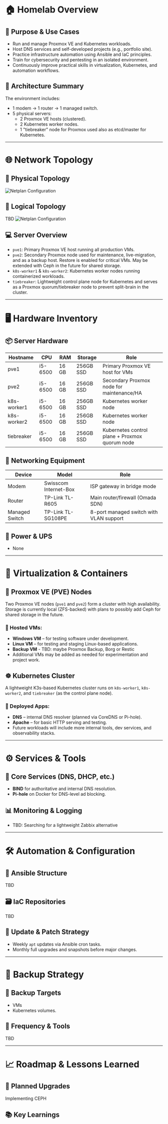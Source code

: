 # 🏠 Homelab Overview

## 🔧 Purpose & Use Cases

- Run and manage Proxmox VE and Kubernetes workloads.
- Host DNS services and self-developed projects (e.g., portfolio site).
- Practice infrastructure automation using Ansible and IaC principles.
- Train for cybersecurity and pentesting in an isolated environment.
- Continuously improve practical skills in virtualization, Kubernetes, and automation workflows.

## 🧱 Architecture Summary

The environment includes:
- 1 modem → 1 router → 1 managed switch.
- 5 physical servers:
  - 2 Proxmox VE hosts (clustered).
  - 2 Kubernetes worker nodes.
  - 1 "tiebreaker" node for Proxmox used also as etcd/master for Kubernetes.

---

# 🌐 Network Topology

## 📶 Physical Topology

![Netplan Configuration](./images/homelab-netplan-physical.png)


## 🔄 Logical Topology

TBD
![Netplan Configuration](./images/homelab-netplan-logical.png)


## 💻 Server Overview

- `pve1`: Primary Proxmox VE host running all production VMs.
- `pve2`: Secondary Proxmox node used for maintenance, live-migration, and as a backup host. Restore is enabled for critical VMs. May be extended with Ceph in the future for shared storage.
- `k8s-worker1` & `k8s-worker2`: Kubernetes worker nodes running containerized workloads.
- `tiebreaker`: Lightweight control plane node for Kubernetes and serves as a Proxmox quorum/tiebreaker node to prevent split-brain in the cluster.


---

# 🖥️ Hardware Inventory

## 📦 Server Hardware

| Hostname       | CPU        | RAM   | Storage        | Role                                              |
|----------------|------------|--------|----------------|---------------------------------------------------|
| pve1           | i5-6500    | 16 GB | 256GB SSD      | Primary Proxmox VE host for VMs                   |
| pve2           | i5-6500    | 16 GB | 256GB SSD      | Secondary Proxmox node for maintenance/HA         |
| k8s-worker1    | i5-6500    | 16 GB | 256GB SSD      | Kubernetes worker node                            |
| k8s-worker2    | i5-6500    | 16 GB | 256GB SSD      | Kubernetes worker node                            |
| tiebreaker     | i5-6500    | 16 GB | 256GB SSD      | Kubernetes control plane + Proxmox quorum node    |


## 📡 Networking Equipment

| Device               | Model                 | Role                                     |
|----------------------|-----------------------|------------------------------------------|
| Modem                | Swisscom Internet-Box | ISP gateway in bridge mode               |
| Router               | TP-Link TL-R605       | Main router/firewall (Omada SDN)         |
| Managed Switch       | TP-Link TL-SG108PE    | 8-port managed switch with VLAN support  |


## 🔌 Power & UPS

- None

---

# 🧠 Virtualization & Containers

## 🧊 Proxmox VE (PVE) Nodes

Two Proxmox VE nodes (`pve1` and `pve2`) form a cluster with high availability. Storage is currently local (ZFS-backed) with plans to possibly add Ceph for shared storage in the future.

### 🔹 Hosted VMs:
- **Windows VM** – for testing software under development.
- **Linux VM** – for testing and staging Linux-based applications.
- **Backup VM** - TBD: maybe Proxmox Backup, Borg or Restic
- Additional VMs may be added as needed for experimentation and project work.

## ☸️ Kubernetes Cluster

A lightweight K3s-based Kubernetes cluster runs on `k8s-worker1`, `k8s-worker2`, and `tiebreaker` (as the control plane node).

### 🔹 Deployed Apps:
- **DNS** – internal DNS resolver (planned via CoreDNS or Pi-hole).
- **Apache** – for basic HTTP serving and testing.
- Future workloads will include more internal tools, dev services, and observability stacks.

---

# ⚙️ Services & Tools

## 🧰 Core Services (DNS, DHCP, etc.)

- **BIND** for authoritative and internal DNS resolution.
- **Pi-hole** on Docker for DNS-level ad blocking.

## 📊 Monitoring & Logging

- TBD: Searching for a lightweight Zabbix alternative

---

# 🛠️ Automation & Configuration

## 🤖 Ansible Structure

TBD

## 🗃️ IaC Repositories

TBD

## 🔁 Update & Patch Strategy

- Weekly `apt` updates via Ansible cron tasks.
- Monthly full upgrades and snapshots before major changes.

---

# 🧾 Backup Strategy

## 🎯 Backup Targets

- VMs
- Kubernetes volumes.

## 🔁 Frequency & Tools

TBD

---

# 📈 Roadmap & Lessons Learned

## 🔮 Planned Upgrades

Implementing CEPH

## 📚 Key Learnings


